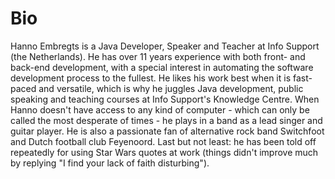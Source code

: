 # [](#bio)Bio

Hanno Embregts is a Java Developer, Speaker and Teacher at Info Support (the Netherlands). He has over 11 years experience with both front- and back-end development, with a special interest in automating the software development process to the fullest. He likes his work best when it is fast-paced and versatile, which is why he juggles Java development, public speaking and teaching courses at Info Support's Knowledge Centre. When Hanno doesn't have access to any kind of computer - which can only be called the most desperate of times - he plays in a band as a lead singer and guitar player. He is also a passionate fan of alternative rock band Switchfoot and Dutch football club Feyenoord. Last but not least: he has been told off repeatedly for using Star Wars quotes at work (things didn't improve much by replying "I find your lack of faith disturbing").

